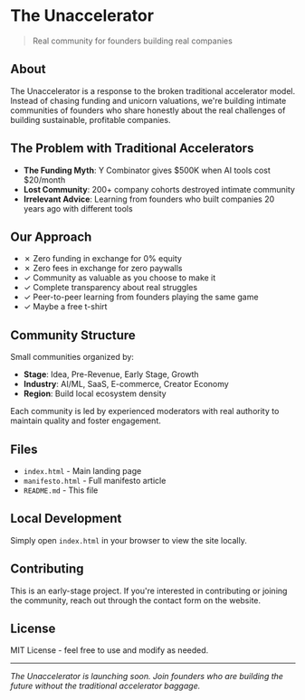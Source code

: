 # The Unaccelerator

> Real community for founders building real companies

## About

The Unaccelerator is a response to the broken traditional accelerator model. Instead of chasing funding and unicorn valuations, we're building intimate communities of founders who share honestly about the real challenges of building sustainable, profitable companies.

## The Problem with Traditional Accelerators

- **The Funding Myth**: Y Combinator gives $500K when AI tools cost $20/month
- **Lost Community**: 200+ company cohorts destroyed intimate community
- **Irrelevant Advice**: Learning from founders who built companies 20 years ago with different tools

## Our Approach

- ✗ Zero funding in exchange for 0% equity
- ✗ Zero fees in exchange for zero paywalls
- ✓ Community as valuable as you choose to make it
- ✓ Complete transparency about real struggles
- ✓ Peer-to-peer learning from founders playing the same game
- ✓ Maybe a free t-shirt

## Community Structure

Small communities organized by:
- **Stage**: Idea, Pre-Revenue, Early Stage, Growth
- **Industry**: AI/ML, SaaS, E-commerce, Creator Economy
- **Region**: Build local ecosystem density

Each community is led by experienced moderators with real authority to maintain quality and foster engagement.

## Files

- `index.html` - Main landing page
- `manifesto.html` - Full manifesto article
- `README.md` - This file

## Local Development

Simply open `index.html` in your browser to view the site locally.

## Contributing

This is an early-stage project. If you're interested in contributing or joining the community, reach out through the contact form on the website.

## License

MIT License - feel free to use and modify as needed.

---

*The Unaccelerator is launching soon. Join founders who are building the future without the traditional accelerator baggage.*